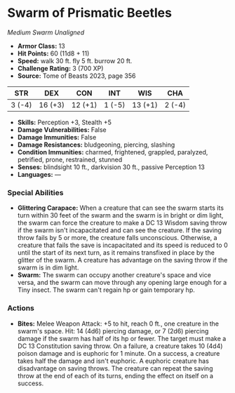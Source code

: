 # Swarm of Prismatic Beetles

*Medium* *Swarm* *Unaligned*

- **Armor Class:** 13
- **Hit Points:** 60 (11d8 + 11)
- **Speed:** walk 30 ft. fly 5 ft. burrow 20 ft.
- **Challenge Rating:** 3 (700 XP)
- **Source:** Tome of Beasts 2023, page 356

| STR | DEX | CON | INT | WIS | CHA |
| --- | --- | --- | --- | --- | --- |
| 3 (-4) | 16 (+3) | 12 (+1) | 1 (-5) | 13 (+1) | 2 (-4) |

- **Skills:** Perception +3, Stealth +5
- **Damage Vulnerabilities:** False
- **Damage Immunities:** False
- **Damage Resistances:** bludgeoning, piercing, slashing
- **Condition Immunities:** charmed, frightened, grappled, paralyzed, petrified, prone, restrained, stunned
- **Senses:** blindsight 10 ft., darkvision 30 ft., passive Perception 13
- **Languages:** —

### Special Abilities

- **Glittering Carapace:** When a creature that can see the swarm starts its turn within 30 feet of the swarm and the swarm is in bright or dim light, the swarm can force the creature to make a DC 13 Wisdom saving throw if the swarm isn't incapacitated and can see the creature. If the saving throw fails by 5 or more, the creature falls unconscious. Otherwise, a creature that fails the save is incapacitated and its speed is reduced to 0 until the start of its next turn, as it remains transfixed in place by the glitter of the swarm. A creature has advantage on the saving throw if the swarm is in dim light.
- **Swarm:** The swarm can occupy another creature's space and vice versa, and the swarm can move through any opening large enough for a Tiny insect. The swarm can't regain hp or gain temporary hp.

### Actions

- **Bites:** Melee Weapon Attack: +5 to hit, reach 0 ft., one creature in the swarm's space. Hit: 14 (4d6) piercing damage, or 7 (2d6) piercing damage if the swarm has half of its hp or fewer. The target must make a DC 13 Constitution saving throw. On a failure, a creature takes 10 (4d4) poison damage and is euphoric for 1 minute. On a success, a creature takes half the damage and isn't euphoric. A euphoric creature has disadvantage on saving throws. The creature can repeat the saving throw at the end of each of its turns, ending the effect on itself on a success.
